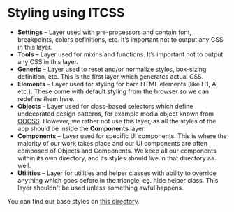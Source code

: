 # Styling using ITCSS

- **Settings** – Layer used with pre-processors and contain font, breakpoints, colors definitions, etc. It’s important not to output any CSS in this layer.
- **Tools** – Layer used for mixins and functions. It’s important not to output any CSS in this layer.
- **Generic** – Layer used to reset and/or normalize styles, box-sizing definition, etc. This is the first layer which generates actual CSS.
- **Elements** – Layer used for styling for bare HTML elements (like H1, A, etc.). These come with default styling from the browser so we can redefine them here.
- **Objects** – Layer used for class-based selectors which define undecorated design patterns, for example media object known from [OOCSS][oocss]. However, we rather not use this layer, as all the styles of the app should be inside the **Components** layer.
- **Components** – Layer used for specific UI components. This is where the majority of our work takes place and our UI components are often composed of Objects and Components. We keep all our components within its own directory, and its styles should live in that directory as well.
- **Utilities** – Layer for utilities and helper classes with ability to override anything which goes before in the triangle, eg. hide helper class. This layer shouldn't be used unless something awful happens.

You can find our base styles on [this directory](/src/styles/README.md).

[oocss]: http://oocss.org/

